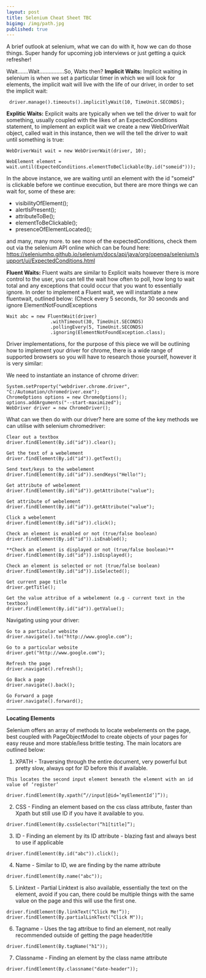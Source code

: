 ```yaml
---
layout: post
title: Selenium Cheat Sheet TBC
bigimg: /img/path.jpg
published: true
---
```

A brief outlook at selenium, what we can do with it, how we can do those things.  Super handy for upcoming job interviews or just getting a quick refresher!

Wait.......Wait................So, Waits then?
**Implicit Waits:** Implicit waiting in selenium is when we set a particular timer in which we will look for elements, the implicit wait will live with the life of our driver, in order to set the implicit wait:

```
 driver.manage().timeouts().implicitlyWait(10, TimeUnit.SECONDS);
```

**Explitic Waits:** Explicit waits are typically when we tell the driver to wait for something, usually coupled with the likes of an ExpectedConditions statement, to implement an explicit wait we create a new WebDriverWait object, called wait in this instance, then we will the tell the driver to wait until something is true:

```
WebDriverWait wait = new WebDriverWait(driver, 10);

WebElement element = wait.until(ExpectedConditions.elementToBeClickable(By.id("someid")));
```

In the above instance, we are waiting until an element with the id "someid" is clickable before we continue execution, but there are more things we can wait for, some of these are:

- visibilityOfElement();
- alertIsPresent();
- attributeToBe();
- elementToBeClickable();
- presenceOfElementLocated();

and many, many more.  to see more of the expectedConditions, check them out via the selenium API online which can be found here:  https://seleniumhq.github.io/selenium/docs/api/java/org/openqa/selenium/support/ui/ExpectedConditions.html

**Fluent Waits:** Fluent waits are similar to Explicit waits however there is more control to the user, you can tell the wait how often to poll, how long to wait total and any exceptions that could occur that you want to essentially ignore.  In order to implement a Fluent wait, we will instantiate a new fluentwait, outlined below: (Check every 5 seconds, for 30 seconds and ignore ElementNotFoundExceptions

```
Wait abc = new FluentWait(driver)
				.withTimeout(30, TimeUnit.SECONDS)
				.pollingEvery(5, TimeUnit.SECONDS)
				.ignoring(ElementNotFoundException.class);
```

Driver implementations, for the purpose of this piece we will be outlining how to implement your driver for chrome, there is a wide range of supported browsers so you will have to research those yourself, however it is very similar:

We need to instantiate an instance of chrome driver:

```
System.setProperty("webdriver.chrome.driver", "C:/Automation/chromedriver.exe");
ChromeOptions options = new ChromeOptions();
options.addArguments("--start-maximized");
WebDriver driver = new ChromeDriver();
```

What can we then do with our driver? here are some of the key methods we can utilise with selenium chromedriver:

```
Clear out a textbox
driver.findElement(By.id("id")).clear();
```

``` 
Get the text of a webelement
driver.findElement(By.id("id")).getText();

```

```
Send text/keys to the webelement
driver.findElement(By.id("id")).sendKeys("Hello!");

```

``` 
Get attribute of webelement
driver.findElement(By.id("id")).getAttribute("value");

```

``` 
Get attribute of webelement
driver.findElement(By.id("id")).getAttribute("value");

```

``` 
Click a webelement
driver.findElement(By.id("id")).click();

```

``` 
Check an element is enabled or not (true/false boolean)
driver.findElement(By.id("id")).isEnabled();

```

``` 
**Check an element is displayed or not (true/false boolean)**
driver.findElement(By.id("id")).isDisplayed();

```

```
Check an element is selected or not (true/false boolean)
driver.findElement(By.id("id")).isSelected();

```

``` 
Get current page title
driver.getTitle();

```

``` 
Get the value attribue of a webelement (e.g - current text in the textbox)
driver.findElement(By.id("id")).getValue();

```

Navigating using your driver:
``` 
Go to a particular website
driver.navigate().to("http://www.google.com");

```

``` 
Go to a particular website
driver.get("http://www.google.com");

```

``` 
Refresh the page
driver.navigate().refresh();

```

``` 
Go Back a page
driver.navigate().back();

```

``` 
Go Forward a page
driver.navigate().forward();

```

------------------------------------------------------------
**Locating Elements**

Selenium offers an array of methods to locate webelements on the page, best coupled with PageObjectModel to create objects of your pages for easy reuse and more stable/less brittle testing.  The main locators are outlined below:

1. XPATH - Traversing through the entire document, very powerful but pretty slow, always opt for ID before this if available.

```
This locates the second input element beneath the element with an id value of ‘register’

driver.findElement(By.xpath(“//input[@id=’myElementId’]”));

```

2. CSS - Finding an element based on the css class attribute, faster than Xpath but still use ID if you have it available to you.

```
driver.findElement(By.cssSelector(“h1[title]”);

```

3. ID - Finding an element by its ID attribute - blazing fast and always best to use if applicable

```
driver.findElement(By.id("abc")).click();

```

4. Name - Similar to ID, we are finding by the name attribute

```
driver.findElement(By.name("abc"));
```

5.  Linktext - Partial Linktext is also available, essentially the text on the element, avoid if you can, there could be multiple things with the same value on the page and this will use the first one.

```
driver.findElement(By.linkText(“Click Me!”));
driver.findElement(By.partialLinkText("Click M"));

```

6.  Tagname - Uses the tag attribue to find an element, not really recommended outside of getting the page header/title

```
driver.findElement(By.tagName("h1"));

```

7. Classname - Finding an element by the class name attribute

```
driver.findElement(By.classname("date-header"));

```















